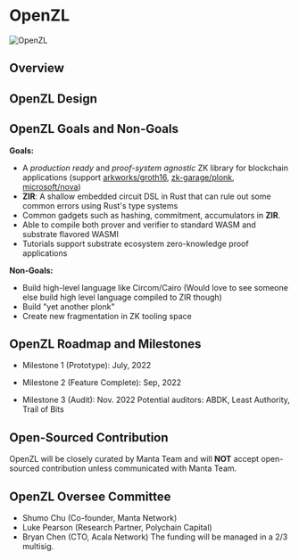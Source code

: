 # OpenZL

![OpenZL](https://user-images.githubusercontent.com/720571/166172246-bf37c77e-51e2-4176-8195-70a9361319d7.svg)

## Overview


## OpenZL Design

## OpenZL Goals and Non-Goals

**Goals:**
* A *production ready* and *proof-system agnostic* ZK library for blockchain applications (support [arkworks/groth16](https://github.com/arkworks-rs/groth16), [zk-garage/plonk](https://github.com/zk-garage/plonk), [microsoft/nova](https://github.com/microsoft/Nova))
* **ZIR**: A shallow embedded circuit DSL in Rust that can rule out some common errors using Rust's type systems
* Common gadgets such as hashing, commitment, accumulators in **ZIR**.
* Able to compile both prover and verifier to standard WASM and substrate flavored WASMI
* Tutorials support substrate ecosystem zero-knowledge proof applications

**Non-Goals:**
* Build high-level language like Circom/Cairo (Would love to see someone else build high level language compiled to ZIR though)
* Build "yet another plonk" 
* Create new fragmentation in ZK tooling space

## OpenZL Roadmap and Milestones
* Milestone 1 (Prototype): July, 2022

* Milestone 2 (Feature Complete): Sep, 2022

* Milestone 3 (Audit): Nov. 2022
  Potential auditors: ABDK, Least Authority, Trail of Bits

## Open-Sourced Contribution
OpenZL will be closely curated by Manta Team and will **NOT** accept open-sourced contribution unless communicated with Manta Team.

## OpenZL Oversee Committee
* Shumo Chu (Co-founder, Manta Network)
* Luke Pearson (Research Partner, Polychain Capital)
* Bryan Chen (CTO, Acala Network)
The funding will be managed in a 2/3 multisig.
